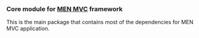 ### Core module for [MEN MVC](https://menmvc.com) framework 

This is the main package that contains most of the dependencies for MEN MVC application.

